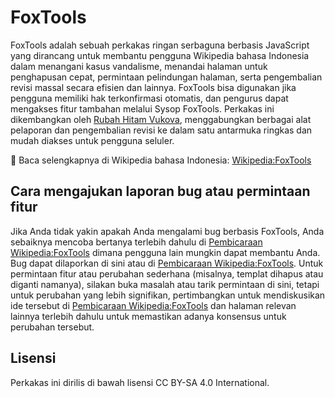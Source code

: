 # FoxTools

FoxTools adalah sebuah perkakas ringan serbaguna berbasis JavaScript yang dirancang untuk membantu pengguna Wikipedia bahasa Indonesia dalam menangani kasus vandalisme, menandai halaman untuk penghapusan cepat, permintaan pelindungan halaman, serta pengembalian revisi massal secara efisien dan lainnya.
FoxTools bisa digunakan jika pengguna memiliki hak terkonfirmasi otomatis, dan pengurus dapat mengakses fitur tambahan melalui Sysop FoxTools.
Perkakas ini dikembangkan oleh [Rubah Hitam Vukova][], menggabungkan berbagai alat pelaporan dan pengembalian revisi ke dalam satu antarmuka ringkas dan mudah diakses untuk pengguna seluler.

📖 Baca selengkapnya di Wikipedia bahasa Indonesia: [Wikipedia:FoxTools][]

## Cara mengajukan laporan bug atau permintaan fitur

Jika Anda tidak yakin apakah Anda mengalami bug berbasis FoxTools, Anda sebaiknya mencoba bertanya terlebih dahulu di [Pembicaraan Wikipedia:FoxTools][] dimana pengguna lain mungkin dapat membantu Anda. Bug dapat dilaporkan di sini atau di [Pembicaraan Wikipedia:FoxTools][]. Untuk permintaan fitur atau perubahan sederhana (misalnya, templat dihapus atau diganti namanya), silakan buka masalah atau tarik permintaan di sini, tetapi untuk perubahan yang lebih signifikan, pertimbangkan untuk mendiskusikan ide tersebut di [Pembicaraan Wikipedia:FoxTools][] dan halaman relevan lainnya terlebih dahulu untuk memastikan adanya konsensus untuk perubahan tersebut.  

## Lisensi
Perkakas ini dirilis di bawah lisensi CC BY-SA 4.0 International.

[Wikipedia:FoxTools]: 
https://id.wikipedia.org/wiki/Wikipedia:FoxTools
[Rubah Hitam Vukova]: https://id.wikipedia.org/wiki/Pengguna:Rubah_Hitam_Vukova
[Pembicaraan Wikipedia:FoxTools]: https://id.wikipedia.org/wiki/Pembicaraan_Wikipedia:FoxTools


